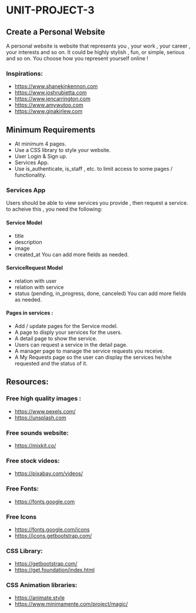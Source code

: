 # UNIT-PROJECT-3


## Create a Personal Website


A personal website is website that represents you , your work , your career , your interests and so on. It could be highly stylish , fun, or simple, serious and so on. You choose how you represent yourself online !



### Inspirations:
- https://www.shanekinkennon.com
- https://www.joshrubietta.com
- https://www.jencarrington.com
- https://www.amywutoo.com
- https://www.ginakirlew.com


## Minimum Requirements
- At minimum 4 pages.
- Use a CSS library to style your website.
- User Login & Sign up.
- Services App.
- Use is_authenticate, is_staff , etc. to limit access to some pages / functionality.

### Services App
Users should be able to view services you provide , then request a service. to acheive this , you need the following:

#### Service Model
  - title
  - description
  - image
  - created_at
You can add more fields as needed.

#### ServiceRequest Model
- relation with user
- relation with service
- status (pending, in_progress, done, canceled)
You can add more fields as needed.

#### Pages in services :
- Add / update  pages for the Service model.
- A page to disply your services for the users.
- A detail page to show the service.
- Users can request a service in the detail page.
- A manager page to manage the service requests you receive.
- A My Requests page so the user can display the services he/she requested and the status of it.


 



## Resources:

### Free high quality images :
- https://www.pexels.com/
- https://unsplash.com


### Free sounds website:
- https://mixkit.co/

### Free stock videos:
- https://pixabay.com/videos/

### Free Fonts:
- https://fonts.google.com

### Free Icons
- https://fonts.google.com/icons
- https://icons.getbootstrap.com/


### CSS Library:
- https://getbootstrap.com/
- https://get.foundation/index.html

### CSS Animation libraries:
- https://animate.style
- https://www.minimamente.com/project/magic/
